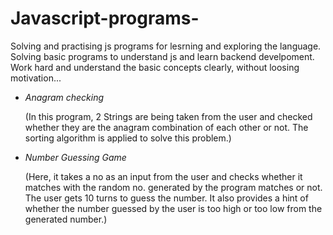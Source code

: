 # Javascript-programs-
Solving and practising js programs for lesrning and exploring the language. 
Solving basic programs to understand js and learn backend develpoment.
Work hard and understand the basic concepts clearly, without loosing motivation...


* *Anagram checking*

  (In this program, 2 Strings are being taken from the user and checked whether they are the anagram combination of each other or not.          The sorting algorithm is applied to solve this problem.)

  
* *Number Guessing Game*

  (Here, it takes a no as an input from the user and checks whether it matches with the random no. generated by the program matches or not. The user gets 10 turns to guess the number. It also provides a hint of whether the number guessed by the user is too high or too low from the generated number.)
